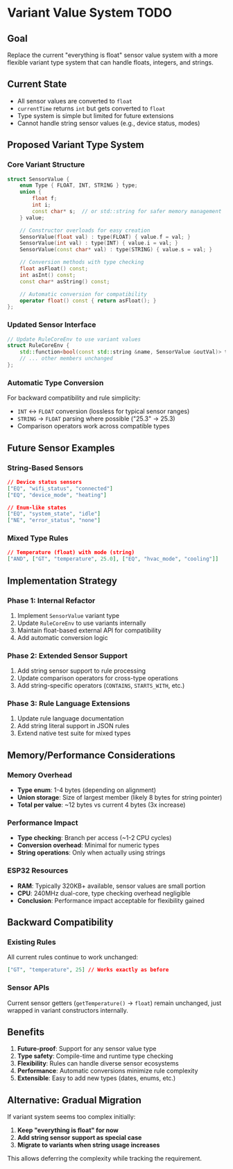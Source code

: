 # Variant Value System TODO

## Goal

Replace the current "everything is float" sensor value system with a more flexible variant type system that can handle floats, integers, and strings.

## Current State

- All sensor values are converted to `float`
- `currentTime` returns `int` but gets converted to `float`
- Type system is simple but limited for future extensions
- Cannot handle string sensor values (e.g., device status, modes)

## Proposed Variant Type System

### Core Variant Structure

```cpp
struct SensorValue {
    enum Type { FLOAT, INT, STRING } type;
    union {
        float f;
        int i;
        const char* s;  // or std::string for safer memory management
    } value;

    // Constructor overloads for easy creation
    SensorValue(float val) : type(FLOAT) { value.f = val; }
    SensorValue(int val) : type(INT) { value.i = val; }
    SensorValue(const char* val) : type(STRING) { value.s = val; }

    // Conversion methods with type checking
    float asFloat() const;
    int asInt() const;
    const char* asString() const;

    // Automatic conversion for compatibility
    operator float() const { return asFloat(); }
};
```

### Updated Sensor Interface

```cpp
// Update RuleCoreEnv to use variant values
struct RuleCoreEnv {
    std::function<bool(const std::string &name, SensorValue &outVal)> tryReadSensor;
    // ... other members unchanged
};
```

### Automatic Type Conversion

For backward compatibility and rule simplicity:

- `INT` ↔ `FLOAT` conversion (lossless for typical sensor ranges)
- `STRING` → `FLOAT` parsing where possible ("25.3" → 25.3)
- Comparison operators work across compatible types

## Future Sensor Examples

### String-Based Sensors

```json
// Device status sensors
["EQ", "wifi_status", "connected"]
["EQ", "device_mode", "heating"]

// Enum-like states
["EQ", "system_state", "idle"]
["NE", "error_status", "none"]
```

### Mixed Type Rules

```json
// Temperature (float) with mode (string)
["AND", ["GT", "temperature", 25.0], ["EQ", "hvac_mode", "cooling"]]
```

## Implementation Strategy

### Phase 1: Internal Refactor

1. Implement `SensorValue` variant type
2. Update `RuleCoreEnv` to use variants internally
3. Maintain float-based external API for compatibility
4. Add automatic conversion logic

### Phase 2: Extended Sensor Support

1. Add string sensor support to rule processing
2. Update comparison operators for cross-type operations
3. Add string-specific operators (`CONTAINS`, `STARTS_WITH`, etc.)

### Phase 3: Rule Language Extensions

1. Update rule language documentation
2. Add string literal support in JSON rules
3. Extend native test suite for mixed types

## Memory/Performance Considerations

### Memory Overhead

- **Type enum**: 1-4 bytes (depending on alignment)
- **Union storage**: Size of largest member (likely 8 bytes for string pointer)
- **Total per value**: ~12 bytes vs current 4 bytes (3x increase)

### Performance Impact

- **Type checking**: Branch per access (~1-2 CPU cycles)
- **Conversion overhead**: Minimal for numeric types
- **String operations**: Only when actually using strings

### ESP32 Resources

- **RAM**: Typically 320KB+ available, sensor values are small portion
- **CPU**: 240MHz dual-core, type checking overhead negligible
- **Conclusion**: Performance impact acceptable for flexibility gained

## Backward Compatibility

### Existing Rules

All current rules continue to work unchanged:

```json
["GT", "temperature", 25] // Works exactly as before
```

### Sensor APIs

Current sensor getters (`getTemperature()` → `float`) remain unchanged, just wrapped in variant constructors internally.

## Benefits

1. **Future-proof**: Support for any sensor value type
2. **Type safety**: Compile-time and runtime type checking
3. **Flexibility**: Rules can handle diverse sensor ecosystems
4. **Performance**: Automatic conversions minimize rule complexity
5. **Extensible**: Easy to add new types (dates, enums, etc.)

## Alternative: Gradual Migration

If variant system seems too complex initially:

1. **Keep "everything is float" for now**
2. **Add string sensor support as special case**
3. **Migrate to variants when string usage increases**

This allows deferring the complexity while tracking the requirement.
